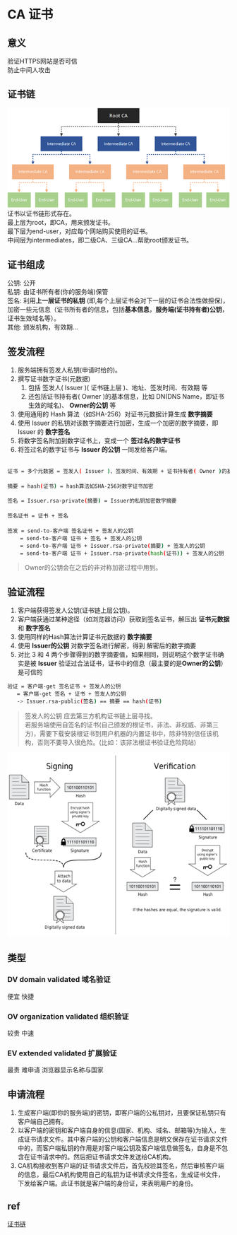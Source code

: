 # CA 证书

## 意义

验证HTTPS网站是否可信  
防止中间人攻击  

## 证书链

![calink](res/CA-link.png)
证书以证书链形式存在。  
最上层为root，即CA，用来颁发证书。  
最下层为end-user，对应每个网站购买使用的证书。  
中间层为intermediates，即二级CA、三级CA...帮助root颁发证书。  

## 证书组成

公钥: 公开  
私钥: 由证书所有者(你的服务端)保管  
签名: 利用**上一层证书的私钥** (即,每个上层证书会对下一层的证书合法性做担保)，加密一些元信息（证书所有者的信息，包括**基本信息**，**服务端(证书持有者)公钥**，证书生效域名等）。  
其他: 颁发机构，有效期...  

## 签发流程

1. 服务端拥有签发人私钥(申请时给的)。
2. 撰写证书数字证书(元数据)
   1. 包括 签发人( Issuer )( 证书链上层 )、地址、签发时间、有效期 等
   2. 还包括证书持有者( Owner )的基本信息，比如 DN(DNS Name，即证书生效的域名)、 **Owner的公钥** 等
3. 使用通用的 Hash 算法（如SHA-256）对证书元数据计算生成 **数字摘要**
4. 使用 Issuer 的私钥对该数字摘要进行加密，生成一个加密的数字摘要，即 Issuer 的 **数字签名**
5. 将数字签名附加到数字证书上，变成一个 **签过名的数字证书**
6. 将签过名的数字证书与 **Issuer 的公钥** 一同发给客户端。

```bash

证书 = 多个元数据 = 签发人( Issuer )、签发时间、有效期 + 证书持有者( Owner )的基本信息，比如 DN(DNS Name，即证书生效的域名)、 Owner的公钥...  

摘要 = hash(证书) = hash算法如SHA-256对数字证书加密  

签名 = Issuer.rsa-private(摘要) = Issuer的私钥加密数字摘要  

签名证书 = 证书 + 签名  

签发 = send-to-客户端 签名证书 + 签发人的公钥  
    = send-to-客户端 证书 + 签名 + 签发人的公钥  
    = send-to-客户端 证书 + Issuer.rsa-private(摘要) + 签发人的公钥  
    = send-to-客户端 证书 + Issuer.rsa-private(hash(证书)) + 签发人的公钥  
```

> Owner的公钥会在之后的非对称加密过程中用到。  

## 验证流程

1. 客户端获得签发人公钥(证书链上层公钥)。
2. 客户端获通过某种途径（如浏览器访问）获取到签名证书，解压出 **证书元数据** 和 **数字签名**
3. 使用同样的Hash算法计算证书元数据的 **数字摘要**
4. 使用 **Issuer的公钥** 对数字签名进行解密，得到 解密后的数字摘要
5. 对比 3 和 4 两个步骤得到的数字摘要值，如果相同，则说明这个数字证书确实是被 **Issuer** 验证过合法证书，证书中的信息（最主要的是**Owner的公钥**）是可信的

```bash
验证 = 客户端-get 签名证书 + 签发人的公钥
   = 客户端-get 签名 + 证书 + 签发人的公钥
   -> Issuer.rsa-public(签名) == 摘要 == hash(证书)
```

> 签发人的公钥 应去第三方机构证书链上层寻找。  
> 若服务端使用自签名的证书(自己颁发的根证书，非法、非权威、非第三方)，需要下载安装根证书到用户机器的内置证书中，除非特别信任该机构，否则不要导入很危险。(比如：该非法根证书验证危险网站)

![casign](res/CA-sign.png)

## 类型

### DV domain validated 域名验证  

便宜 快捷  

### OV organization validated 组织验证  

较贵 中速

### EV extended validated 扩展验证  

最贵 难申请 浏览器显示名称与国家  

## 申请流程

1. 生成客户端(即你的服务端)的密钥，即客户端的公私钥对，且要保证私钥只有客户端自己拥有。
2. 以客户端的密钥和客户端自身的信息(国家、机构、域名、邮箱等)为输入，生成证书请求文件。其中客户端的公钥和客户端信息是明文保存在证书请求文件中的，而客户端私钥的作用是对客户端公钥及客户端信息做签名，自身是不包含在证书请求中的。然后把证书请求文件发送给CA机构。
3. CA机构接收到客户端的证书请求文件后，首先校验其签名，然后审核客户端的信息，最后CA机构使用自己的私钥为证书请求文件签名，生成证书文件，下发给客户端。此证书就是客户端的身份证，来表明用户的身份。

## ref

[证书链](https://www.jianshu.com/p/fcd0572c4765)
